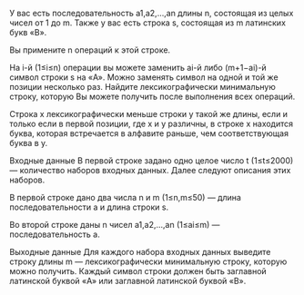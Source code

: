 ﻿У вас есть последовательность a1,a2,…,an длины n, состоящая из целых чисел от 1 до m. Также у вас есть строка s, состоящая из m латинских букв «B».

Вы примените n операций к этой строке.

На i-й (1≤i≤n) операции вы можете заменить ai-й либо (m+1−ai)-й символ строки s на «A». Можно заменять символ на одной и той же позиции несколько раз.
Найдите лексикографически минимальную строку, которую Вы можете получить после выполнения всех операций.

Строка x лексикографически меньше строки y такой же длины, если и только если в первой позиции, где x и y различны, в строке x находится буква, которая встречается в алфавите раньше, чем соответствующая буква в y.

Входные данные
В первой строке задано одно целое число t (1≤t≤2000) — количество наборов входных данных. Далее следуют описания этих наборов.

В первой строке дано два числа n и m (1≤n,m≤50) — длина последовательности a и длина строки s.

Во второй строке даны n чисел a1,a2,…,an (1≤ai≤m) — последовательность a.

Выходные данные
Для каждого набора входных данных выведите строку длины m — лексикографически минимальную строку, которую можно получить. Каждый символ строки должен быть заглавной латинской буквой «A» или заглавной латинской буквой «B».